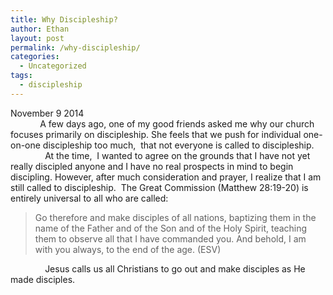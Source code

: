 ```yaml
---
title: Why Discipleship?
author: Ethan
layout: post
permalink: /why-discipleship/
categories:
  - Uncategorized
tags:
  - discipleship
---
```

November 9 2014  
            A few days ago, one of my good friends asked me why our church focuses primarily on discipleship. She feels that we push for individual one-on-one discipleship too much,  that not everyone is called to discipleship.  
              At the time,  I wanted to agree on the grounds that I have not yet really discipled anyone and I have no real prospects in mind to begin discipling. However, after much consideration and prayer, I realize that I am still called to discipleship.  The Great Commission (Matthew 28:19-20) is entirely universal to all who are called:

> Go therefore and make disciples of all nations, baptizing them in the name of the Father and of the Son and of the Holy Spirit, teaching them to observe all that I have commanded you. And behold, I am with you always, to the end of the age. (ESV)

              Jesus calls us all Christians to go out and make disciples as He made disciples.